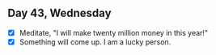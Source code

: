 ## Day 43, Wednesday

- [x] Meditate, "I will make twenty million money in this year!"
- [x] Something will come up. I am a lucky person.
